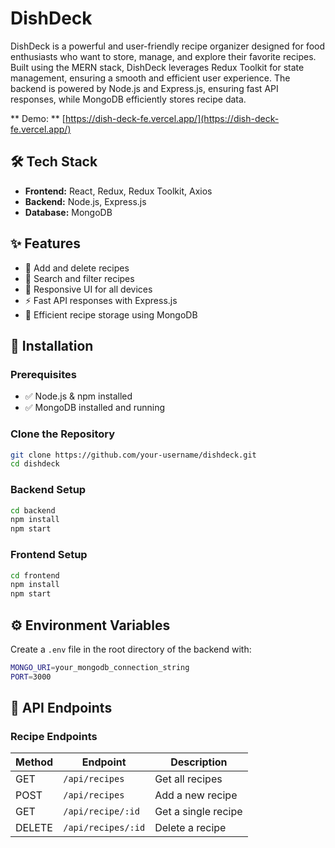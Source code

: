 # DishDeck

DishDeck is a powerful and user-friendly recipe organizer designed for food enthusiasts who want to store, manage, and explore their favorite recipes. Built using the MERN stack, DishDeck leverages Redux Toolkit for state management, ensuring a smooth and efficient user experience. The backend is powered by Node.js and Express.js, ensuring fast API responses, while MongoDB efficiently stores recipe data. 

** Demo: ** [https://dish-deck-fe.vercel.app/](https://dish-deck-fe.vercel.app/)

## 🛠 Tech Stack

- **Frontend:** React, Redux, Redux Toolkit, Axios
- **Backend:** Node.js, Express.js
- **Database:** MongoDB

## ✨ Features

- 📜 Add and delete recipes
- 🔎 Search and filter recipes
- 📱 Responsive UI for all devices
- ⚡ Fast API responses with Express.js
- 💾 Efficient recipe storage using MongoDB

## 🚀 Installation

### Prerequisites
- ✅ Node.js & npm installed
- ✅ MongoDB installed and running

### Clone the Repository
```sh
git clone https://github.com/your-username/dishdeck.git
cd dishdeck
```

### Backend Setup
```sh
cd backend
npm install
npm start
```

### Frontend Setup
```sh
cd frontend
npm install
npm start
```

## ⚙️ Environment Variables
Create a `.env` file in the root directory of the backend with:
```sh
MONGO_URI=your_mongodb_connection_string
PORT=3000
```

## 📌 API Endpoints

### Recipe Endpoints
| Method | Endpoint         | Description        |
|--------|-----------------|--------------------|
| GET    | `/api/recipes`  | Get all recipes   |
| POST   | `/api/recipes`  | Add a new recipe  |
| GET    | `/api/recipe/:id` | Get a single recipe |
| DELETE | `/api/recipes/:id` | Delete a recipe  |

